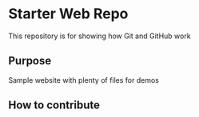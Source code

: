 # Starter Web Repo

This repository is for showing how Git and GitHub work

## Purpose

Sample website with plenty of files for demos


## How to contribute 